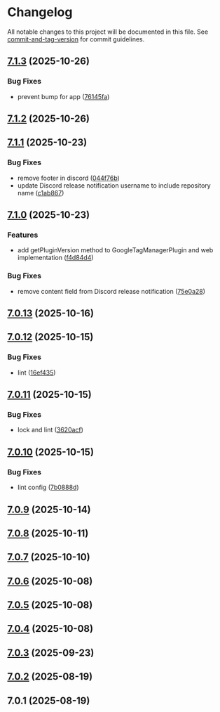 # Changelog

All notable changes to this project will be documented in this file. See [commit-and-tag-version](https://github.com/absolute-version/commit-and-tag-version) for commit guidelines.

## [7.1.3](https://github.com/Cap-go/capacitor-gtm/compare/7.1.2...7.1.3) (2025-10-26)


### Bug Fixes

* prevent bump for app ([76145fa](https://github.com/Cap-go/capacitor-gtm/commit/76145fa2f61096619687088604d5914cf4fee501))

## [7.1.2](https://github.com/Cap-go/capacitor-gtm/compare/7.1.1...7.1.2) (2025-10-26)

## [7.1.1](https://github.com/Cap-go/capacitor-gtm/compare/7.1.0...7.1.1) (2025-10-23)


### Bug Fixes

* remove footer in discord ([044f76b](https://github.com/Cap-go/capacitor-gtm/commit/044f76b01486c811b85c86ab6afde0cd28e0c9f4))
* update Discord release notification username to include repository name ([c1ab867](https://github.com/Cap-go/capacitor-gtm/commit/c1ab8673c7be5e2987ef2bf256583def91c956dd))

## [7.1.0](https://github.com/Cap-go/capacitor-gtm/compare/7.0.13...7.1.0) (2025-10-23)


### Features

* add getPluginVersion method to GoogleTagManagerPlugin and web implementation ([f4d84d4](https://github.com/Cap-go/capacitor-gtm/commit/f4d84d4e9747d048dc37fa1d6951a581bbc13ebc))


### Bug Fixes

* remove content field from Discord release notification ([75e0a28](https://github.com/Cap-go/capacitor-gtm/commit/75e0a2838c23ed24e2d7849ce20ebaf44aac4b6f))

## [7.0.13](https://github.com/Cap-go/capacitor-gtm/compare/7.0.12...7.0.13) (2025-10-16)

## [7.0.12](https://github.com/Cap-go/capacitor-gtm/compare/7.0.11...7.0.12) (2025-10-15)


### Bug Fixes

* lint ([16ef435](https://github.com/Cap-go/capacitor-gtm/commit/16ef4356972dc1ad8f7a0b7046c4ced3fea52964))

## [7.0.11](https://github.com/Cap-go/capacitor-gtm/compare/7.0.10...7.0.11) (2025-10-15)


### Bug Fixes

* lock and lint ([3620acf](https://github.com/Cap-go/capacitor-gtm/commit/3620acf1d95742852abbab78e245871eec907ff9))

## [7.0.10](https://github.com/Cap-go/capacitor-gtm/compare/7.0.9...7.0.10) (2025-10-15)


### Bug Fixes

* lint config ([7b0888d](https://github.com/Cap-go/capacitor-gtm/commit/7b0888d2d447970d47ba97135d72e5b2c5e72b59))

## [7.0.9](https://github.com/Cap-go/capacitor-gtm/compare/7.0.8...7.0.9) (2025-10-14)

## [7.0.8](https://github.com/Cap-go/capacitor-gtm/compare/7.0.7...7.0.8) (2025-10-11)

## [7.0.7](https://github.com/Cap-go/capacitor-gtm/compare/7.0.6...7.0.7) (2025-10-10)

## [7.0.6](https://github.com/Cap-go/capacitor-gtm/compare/7.0.5...7.0.6) (2025-10-08)

## [7.0.5](https://github.com/Cap-go/capacitor-gtm/compare/7.0.4...7.0.5) (2025-10-08)

## [7.0.4](https://github.com/Cap-go/capacitor-gtm/compare/7.0.3...7.0.4) (2025-10-08)

## [7.0.3](https://github.com/Cap-go/capacitor-gtm/compare/7.0.2...7.0.3) (2025-09-23)

## [7.0.2](https://github.com/Cap-go/capacitor-gtm/compare/7.0.1...7.0.2) (2025-08-19)

## 7.0.1 (2025-08-19)
